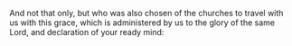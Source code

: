 And not that only, but who was also chosen of the churches to travel with us with this grace, which is administered by us to the glory of the same Lord, and declaration of your ready mind:
